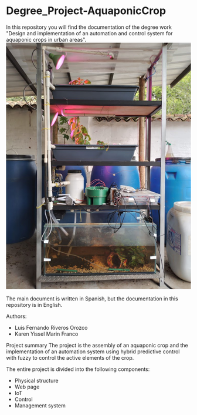 # Degree_Project-AquaponicCrop

In this repository you will find the documentation of the degree work "Design and implementation of an automation and control system for aquaponic crops in urban areas".
![My Image](Some_photos/IMG-20221203-WA0044.jpg)


The main document is written in Spanish, but the documentation in this repository is in English.

Authors: 
- Luis Fernando Riveros Orozco
- Karen Yissel Marin Franco

Project summary
The project is the assembly of an aquaponic crop and the implementation of an automation system using hybrid predictive control with fuzzy to control the active elements of the crop.



The entire project is divided into the following components:
- Physical structure
- Web page
- IoT
- Control
- Management system

